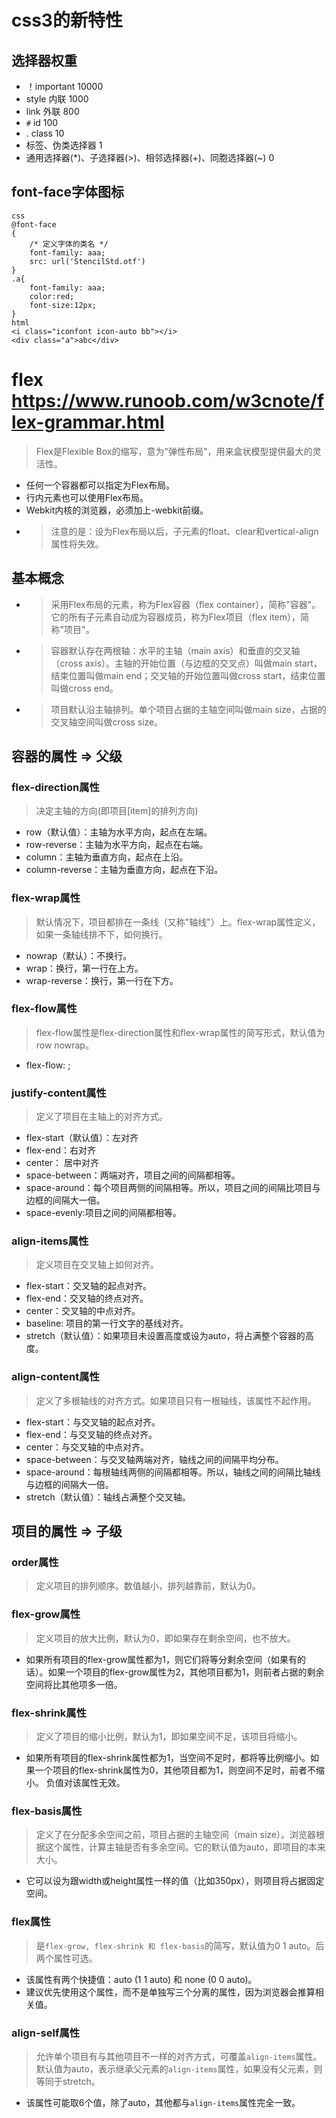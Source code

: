 # css3的新特性
## 选择器权重
- ！important        10000
- style 内联         1000
- link  外联         800
- `#` id             100
- .  class           10
- 标签、伪类选择器    1
- 通用选择器(*)、子选择器(>)、相邻选择器(+)、同胞选择器(~)  0
## font-face字体图标
```
css
@font-face
{
    /* 定义字体的类名 */
    font-family: aaa;
    src: url('StencilStd.otf')
}
.a{
    font-family: aaa;
    color:red;
    font-size:12px;
}
html
<i class="iconfont icon-auto bb"></i>
<div class="a">abc</div>
```
# flex   https://www.runoob.com/w3cnote/flex-grammar.html
>Flex是Flexible Box的缩写，意为"弹性布局"，用来盒状模型提供最大的灵活性。
- 任何一个容器都可以指定为Flex布局。
- 行内元素也可以使用Flex布局。
- Webkit内核的浏览器，必须加上-webkit前缀。
- >注意的是：设为Flex布局以后，子元素的float、clear和vertical-align属性将失效。
## 基本概念
- >采用Flex布局的元素，称为Flex容器（flex container），简称"容器"。它的所有子元素自动成为容器成员，称为Flex项目（flex item），简称"项目"。
- >容器默认存在两根轴：水平的主轴（main axis）和垂直的交叉轴（cross axis）。主轴的开始位置（与边框的交叉点）叫做main start，结束位置叫做main end；交叉轴的开始位置叫做cross start，结束位置叫做cross end。
- >项目默认沿主轴排列。单个项目占据的主轴空间叫做main size，占据的交叉轴空间叫做cross size。
## 容器的属性  =>  父级
### flex-direction属性
>决定主轴的方向(即项目[item]的排列方向)
- row（默认值）：主轴为水平方向，起点在左端。
- row-reverse：主轴为水平方向，起点在右端。
- column：主轴为垂直方向，起点在上沿。
- column-reverse：主轴为垂直方向，起点在下沿。
### flex-wrap属性
>默认情况下，项目都排在一条线（又称"轴线"）上。flex-wrap属性定义，如果一条轴线排不下，如何换行。
- nowrap（默认）：不换行。
- wrap：换行，第一行在上方。
- wrap-reverse：换行，第一行在下方。
### flex-flow属性
>flex-flow属性是flex-direction属性和flex-wrap属性的简写形式，默认值为row nowrap。
- flex-flow: <flex-direction> <flex-wrap>;
### justify-content属性
>定义了项目在主轴上的对齐方式。
- flex-start（默认值）：左对齐
- flex-end：右对齐
- center： 居中对齐
- space-between：两端对齐，项目之间的间隔都相等。
- space-around：每个项目两侧的间隔相等。所以，项目之间的间隔比项目与边框的间隔大一倍。
- space-evenly:项目之间的间隔都相等。
### align-items属性
>定义项目在交叉轴上如何对齐。
- flex-start：交叉轴的起点对齐。
- flex-end：交叉轴的终点对齐。
- center：交叉轴的中点对齐。
- baseline: 项目的第一行文字的基线对齐。
- stretch（默认值）：如果项目未设置高度或设为auto，将占满整个容器的高度。
### align-content属性
>定义了多根轴线的对齐方式。如果项目只有一根轴线，该属性不起作用。
- flex-start：与交叉轴的起点对齐。
- flex-end：与交叉轴的终点对齐。
- center：与交叉轴的中点对齐。
- space-between：与交叉轴两端对齐，轴线之间的间隔平均分布。
- space-around：每根轴线两侧的间隔都相等。所以，轴线之间的间隔比轴线与边框的间隔大一倍。
- stretch（默认值）：轴线占满整个交叉轴。
## 项目的属性   =>  子级
### order属性
>定义项目的排列顺序。数值越小，排列越靠前，默认为0。
### flex-grow属性
>定义项目的放大比例，默认为0，即如果存在剩余空间，也不放大。
- 如果所有项目的flex-grow属性都为1，则它们将等分剩余空间（如果有的话）。如果一个项目的flex-grow属性为2，其他项目都为1，则前者占据的剩余空间将比其他项多一倍。
### flex-shrink属性
>定义了项目的缩小比例，默认为1，即如果空间不足，该项目将缩小。
- 如果所有项目的flex-shrink属性都为1，当空间不足时，都将等比例缩小。如果一个项目的flex-shrink属性为0，其他项目都为1，则空间不足时，前者不缩小。
负值对该属性无效。
### flex-basis属性
>定义了在分配多余空间之前，项目占据的主轴空间（main size）。浏览器根据这个属性，计算主轴是否有多余空间。它的默认值为auto，即项目的本来大小。
- 它可以设为跟width或height属性一样的值（比如350px），则项目将占据固定空间。
### flex属性
>是`flex-grow, flex-shrink 和 flex-basis`的简写，默认值为0 1 auto。后两个属性可选。
- 该属性有两个快捷值：auto (1 1 auto) 和 none (0 0 auto)。
- 建议优先使用这个属性，而不是单独写三个分离的属性，因为浏览器会推算相关值。
### align-self属性
>允许单个项目有与其他项目不一样的对齐方式，可覆盖`align-items`属性。默认值为auto，表示继承父元素的`align-items`属性，如果没有父元素，则等同于stretch。
- 该属性可能取6个值，除了auto，其他都与`align-items`属性完全一致。